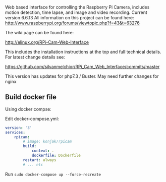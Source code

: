 Web based interface for controlling the Raspberry Pi Camera, includes motion detection, time lapse, and image and video recording.
Current version 6.6.13
All information on this project can be found here: http://www.raspberrypi.org/forums/viewtopic.php?f=43&t=63276

The wiki page can be found here:

http://elinux.org/RPi-Cam-Web-Interface

This includes the installation instructions at the top and full technical details.
For latest change details see:

https://github.com/silvanmelchior/RPi_Cam_Web_Interface/commits/master
  
This version has updates for php7.3 / Buster. May need further changes for nginx

## Build docker file

Using docker compse:

Edit docker-compose.yml:

```yml
version: '3'
services:
    rpicam:
        # image: konjak/rpicam
        build:
            context: .
            dockerfile: Dockerfile
        restart: always
        # ... etc
```

Run `sudo docker-compose up --force-recreate`

